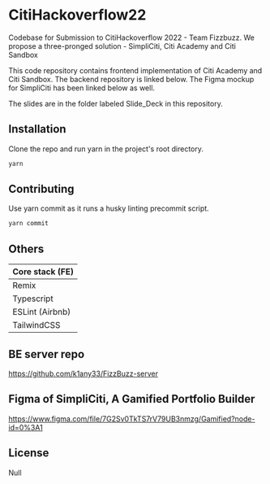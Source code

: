 # CitiHackoverflow22

Codebase for Submission to CitiHackoverflow 2022 - Team Fizzbuzz. We propose a three-pronged solution - SimpliCiti, Citi Academy and Citi Sandbox

This code repository contains frontend implementation of Citi Academy and Citi Sandbox. The backend repository is linked below. 
The Figma mockup for SimpliCiti has been linked below as well.

The slides are in the folder labeled Slide_Deck in this repository.

## Installation

Clone the repo and run yarn in the project's root directory.

```bash
yarn
```

## Contributing

Use yarn commit as it runs a husky linting precommit script.

```bash
yarn commit
```

## Others

| Core stack (FE) |
| --------------- |
| Remix           |
| Typescript      |
| ESLint (Airbnb) |
| TailwindCSS     |

## BE server repo
https://github.com/k1any33/FizzBuzz-server

## Figma of SimpliCiti, A Gamified Portfolio Builder
https://www.figma.com/file/7G2Sv0TkTS7rV79UB3nmzg/Gamified?node-id=0%3A1

## License

Null
